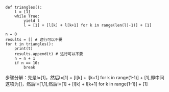 ```
def triangles():
    l = [1]
    while True:
        yield l
        l = [1] + [l[k] + l[k+1] for k in range(len(l)-1)] + [1]

n = 0
results = [] # 这行可以不要
for t in triangles():
    print(t)
    results.append(t) # 这行可以不要
    n = n + 1
    if n == 10:
        break
```
步骤分解：先是l=[1]，然后l=[1] + [l[k] + l[k+1] for k in range(1-1)] + [1],即中间这项为[]，然后l=[1,1],然后l=[1] + [l[k] + l[k+1] for k in range(1-1)] + [1]
